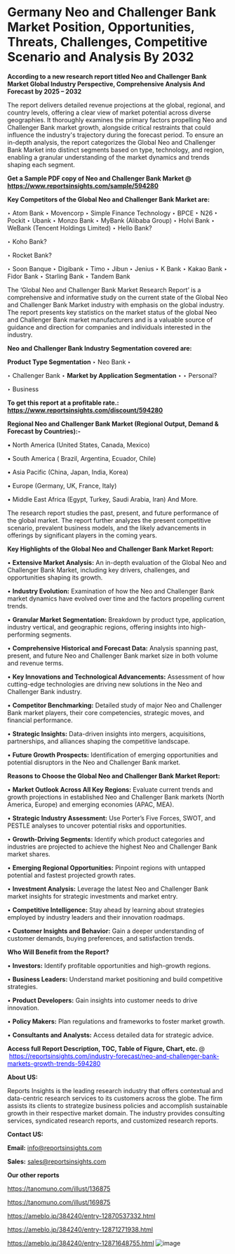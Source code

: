 # Germany Neo and Challenger Bank Market Position, Opportunities, Threats, Challenges, Competitive Scenario and Analysis By 2032

<strong>According to a new research report titled Neo and Challenger Bank Market Global Industry Perspective, Comprehensive Analysis And Forecast by 2025 – 2032</strong>

The report delivers detailed revenue projections at the global, regional, and country levels, offering a clear view of market potential across diverse geographies. It thoroughly examines the primary factors propelling Neo and Challenger Bank market growth, alongside critical restraints that could influence the industry's trajectory during the forecast period. To ensure an in-depth analysis, the report categorizes the Global Neo and Challenger Bank Market into distinct segments based on type, technology, and region, enabling a granular understanding of the market dynamics and trends shaping each segment.

<strong>Get a Sample PDF copy of Neo and Challenger Bank Market </strong><strong>@<a href=https://www.reportsinsights.com/sample/594280 style=color:#0000ff;> https://www.reportsinsights.com/sample/594280</a></strong></font>

<strong>Key Competitors of the Global Neo and Challenger Bank Market are:</strong>

‣ Atom Bank
‣ Movencorp
‣ Simple Finance Technology
‣ BPCE
‣ N26
‣ Pockit
‣ Ubank
‣ Monzo Bank
‣ MyBank (Alibaba Group)
‣ Holvi Bank
‣ WeBank (Tencent Holdings Limited)
‣ Hello Bank?

‣ Koho Bank?

‣ Rocket Bank?

‣ Soon Banque
‣ Digibank
‣ Timo
‣ Jibun
‣ Jenius
‣ K Bank
‣ Kakao Bank
‣ Fidor Bank
‣ Starling Bank
‣ Tandem Bank

The ‘Global Neo and Challenger Bank Market Research Report’ is a comprehensive and informative study on the current state of the Global Neo and Challenger Bank Market industry with emphasis on the global industry. The report presents key statistics on the market status of the global Neo and Challenger Bank market manufacturers and is a valuable source of guidance and direction for companies and individuals interested in the industry.

<strong>Neo and Challenger Bank Industry Segmentation covered are:</strong>

<strong>Product Type Segmentation</strong>
‣
Neo Bank
‣ 

‣ Challenger Bank
‣ 
<strong>Market by Application Segmentation</strong>
‣
‣  Personal?

‣ Business

<strong>To get this report at a profitable rate.: <a href=https://www.reportsinsights.com/discount/594280 style=color:#0000ff;>https://www.reportsinsights.com/discount/594280</a></strong></font>

<strong>Regional Neo and Challenger Bank Market (Regional Output, Demand &amp; Forecast by Countries):-</strong>

• North America (United States, Canada, Mexico)

• South America ( Brazil, Argentina, Ecuador, Chile)

• Asia Pacific (China, Japan, India, Korea)

• Europe (Germany, UK, France, Italy)

• Middle East Africa (Egypt, Turkey, Saudi Arabia, Iran) And More.

The research report studies the past, present, and future performance of the global market. The report further analyzes the present competitive scenario, prevalent business models, and the likely advancements in offerings by significant players in the coming years.

<strong>Key Highlights of the Global Neo and Challenger Bank Market Report:</strong>

• <strong>Extensive Market Analysis:</strong> An in-depth evaluation of the Global Neo and Challenger Bank Market, including key drivers, challenges, and opportunities shaping its growth.

• <strong>Industry Evolution:</strong> Examination of how the Neo and Challenger Bank market dynamics have evolved over time and the factors propelling current trends.

• <strong>Granular Market Segmentation:</strong> Breakdown by product type, application, industry vertical, and geographic regions, offering insights into high-performing segments.

• <strong>Comprehensive Historical and Forecast Data:</strong> Analysis spanning past, present, and future Neo and Challenger Bank market size in both volume and revenue terms.

• <strong>Key Innovations and Technological Advancements:</strong> Assessment of how cutting-edge technologies are driving new solutions in the Neo and Challenger Bank industry.

• <strong>Competitor Benchmarking:</strong> Detailed study of major Neo and Challenger Bank market players, their core competencies, strategic moves, and financial performance.

• <strong>Strategic Insights:</strong> Data-driven insights into mergers, acquisitions, partnerships, and alliances shaping the competitive landscape.

• <strong>Future Growth Prospects:</strong> Identification of emerging opportunities and potential disruptors in the Neo and Challenger Bank market.

<strong>Reasons to Choose the Global Neo and Challenger Bank Market Report:</strong>

• <strong>Market Outlook Across All Key Regions:</strong> Evaluate current trends and growth projections in established Neo and Challenger Bank markets (North America, Europe) and emerging economies (APAC, MEA).

• <strong>Strategic Industry Assessment:</strong> Use Porter’s Five Forces, SWOT, and PESTLE analyses to uncover potential risks and opportunities.

• <strong>Growth-Driving Segments:</strong> Identify which product categories and industries are projected to achieve the highest Neo and Challenger Bank market shares.

• <strong>Emerging Regional Opportunities:</strong> Pinpoint regions with untapped potential and fastest projected growth rates.

• <strong>Investment Analysis:</strong> Leverage the latest Neo and Challenger Bank market insights for strategic investments and market entry.

• <strong>Competitive Intelligence:</strong> Stay ahead by learning about strategies employed by industry leaders and their innovation roadmaps.

• <strong>Customer Insights and Behavior:</strong> Gain a deeper understanding of customer demands, buying preferences, and satisfaction trends.

<strong>Who Will Benefit from the Report?</strong>

• <strong>Investors:</strong> Identify profitable opportunities and high-growth regions.

• <strong>Business Leaders:</strong> Understand market positioning and build competitive strategies.

• <strong>Product Developers:</strong> Gain insights into customer needs to drive innovation.

• <strong>Policy Makers:</strong> Plan regulations and frameworks to foster market growth.

• <strong>Consultants and Analysts:</strong> Access detailed data for strategic advice.
</ul>
<strong>Access full Report Description, TOC, Table of Figure, Chart, etc. </strong>@  <a href=https://reportsinsights.com/industry-forecast/neo-and-challenger-bank-markets-growth-trends-594280 style=color:#0000ff;>https://reportsinsights.com/industry-forecast/neo-and-challenger-bank-markets-growth-trends-594280</a></font>

<strong><strong>About US</strong>:</strong>

Reports Insights is the leading research industry that offers contextual and data-centric research services to its customers across the globe. The firm assists its clients to strategize business policies and accomplish sustainable growth in their respective market domain. The industry provides consulting services, syndicated research reports, and customized research reports.

<strong>Contact US:</strong>

<p class=""""><b>Email:</b> <a href=mailto:info@reportsinsights.com>info@reportsinsights.com</a></p>
<p class=""""><b>Sales:</b> <a href=mailto:sales@reportsinsights.com>sales@reportsinsights.com</a></p>

<strong>Our other reports</strong>

<a href=https://tanomuno.com/illust/136875>https://tanomuno.com/illust/136875</a>

<a href=https://tanomuno.com/illust/169875>https://tanomuno.com/illust/169875</a>

<a href=https://ameblo.jp/384240/entry-12870537332.html>https://ameblo.jp/384240/entry-12870537332.html</a>

<a href=https://ameblo.jp/384240/entry-12871271938.html>https://ameblo.jp/384240/entry-12871271938.html</a>

<a href=https://ameblo.jp/384240/entry-12871648755.html>https://ameblo.jp/384240/entry-12871648755.html</a>
![image](https://github.com/user-attachments/assets/879c78c2-ca6e-4e69-975a-18c61d03727b)
